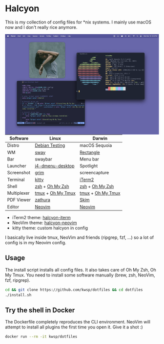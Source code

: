 # Halcyon

This is my collection of config files for \*nix systems. I mainly use macOS now and I don't really rice anymore.

<img src="https://github.com/kwsp/halcyon-assets/raw/master/macos-fetch.png" alt="macos" align="right">

| Software    | Linux                                                                                 | Darwin                                                                                |
| ----------- | ------------------------------------------------------------------------------------- | ------------------------------------------------------------------------------------- |
| Distro      | [Debian Testing](https://www.debian.org/releases/testing/)                            | macOS Sequoia                                                                         |
| WM          | [sway](https://github.com/swaywm/sway)                                                | [Rectangle](https://rectangleapp.com/)                                                |
| Bar         | swaybar                                                                               | Menu bar                                                                              |
| Launcher    | [j4-dmenu-desktop](https://github.com/enkore/j4-dmenu-desktop)                        | Spotlight                                                                             |
| Screenshot  | [grim](https://github.com/emersion/grim)                                              | screencapture                                                                         |
| Terminal    | [kitty](https://sw.kovidgoyal.net/kitty/)                                             | [iTerm2](https://iterm2.com/)                                                         |
| Shell       | [zsh](http://www.zsh.org/) + [Oh My Zsh](https://ohmyz.sh/)                           | [zsh](http://www.zsh.org/) + [Oh My Zsh](https://ohmyz.sh/)                           |
| Multiplexer | [tmux](https://github.com/tmux/tmux) + [Oh My Tmux](https://github.com/gpakosz/.tmux) | [tmux](https://github.com/tmux/tmux) + [Oh My Tmux](https://github.com/gpakosz/.tmux) |
| PDF Viewer  | [zathura](https://pwmt.org/projects/zathura/)                                         | [Skim](https://skim-app.sourceforge.io/)                                              |
| Editor      | [Neovim](https://neovim.io/)                                                          | [Neovim](https://neovim.io/)                                                          |

- iTerm2 theme: [halcyon-iterm](https://github.com/bchiang7/halcyon-iterm)
- NeoVim theme: [halcyon-neovim](https://github.com/kwsp/halcyon-neovim)
- kitty theme: custom halcyon in config

I basically live inside tmux, NeoVim and friends (ripgrep, fzf, ...) so a lot of config is in my Neovim config.

## Usage

The install script installs all config files. It also takes care of Oh My Zsh, Oh My Tmux. You need to install some software manually (brew, zsh, NeoVim, fzf, ripgrep).

```bash
cd && git clone https://github.com/kwsp/dotfiles && cd dotfiles
./install.sh
```

## Try the shell in Docker

The Dockerfile completely reproduces the CLI environment. NeoVim will attempt to install all plugins the first time you open it. Give it a shot :)

```bash
docker run --rm -it kwsp/dotfiles
```
